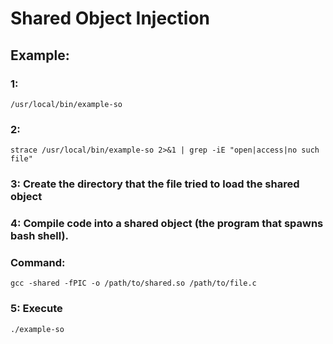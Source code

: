 # Shared Object Injection

## Example:

### 1: 

    /usr/local/bin/example-so

### 2: 

    strace /usr/local/bin/example-so 2>&1 | grep -iE "open|access|no such file"

### 3: Create the directory that the file tried to load the shared object

### 4: Compile code into a shared object (the program that spawns bash shell). 

### Command: 

    gcc -shared -fPIC -o /path/to/shared.so /path/to/file.c

### 5: Execute 

    ./example-so
